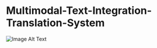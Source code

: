 # Multimodal-Text-Integration-Translation-System

![Image Alt Text]([image_url](https://github.com/A1iMansour/Multimodal-Text-Integration-Translation-System/blob/main/process.png))
